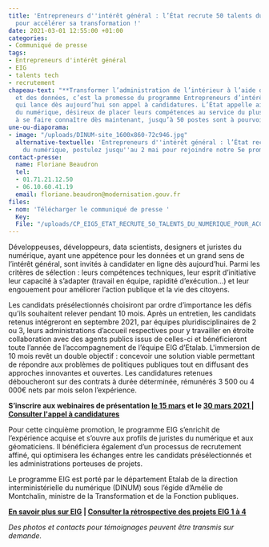```yaml
---
title: 'Entrepreneurs d''intérêt général : l’État recrute 50 talents du numérique
  pour accélérer sa transformation !'
date: 2021-03-01 12:55:00 +01:00
categories:
- Communiqué de presse
tags:
- Entrepreneurs d'intérêt général
- EIG
- talents tech
- recrutement
chapeau-text: "**Transformer l’administration de l’intérieur à l’aide du numérique
  et des données, c’est la promesse du programme Entrepreneurs d’intérêt général (EIG)
  qui lance dès aujourd’hui son appel à candidatures. L’État appelle ainsi les talents
  du numérique, désireux de placer leurs compétences au service du plus grand nombre,
  à se faire connaître dès maintenant, jusqu’à 50 postes sont à pourvoir.** "
une-ou-diaporama:
- image: "/uploads/DINUM-site_1600x860-72c946.jpg"
  alternative-textuelle: 'Entrepreneurs d''intérêt général : l’État recrute ! Talents
    du numérique, postulez jusqu''au 2 mai pour rejoindre notre 5e promotion'
contact-presse:
  name: Floriane Beaudron
  tel:
  - 01.71.21.12.50
  - 06.10.60.41.19
  email: floriane.beaudron@modernisation.gouv.fr
files:
- nom: 'Télécharger le communiqué de presse '
  Key: 
  File: "/uploads/CP_EIG5_ETAT_RECRUTE_50_TALENTS_DU_NUMERIQUE_POUR_ACCLERER_SA_TRANSFORMATION.pdf"
---
```


Développeuses, développeurs, data scientists, designers et juristes du numérique, ayant une appétence pour les données et un grand sens de l’intérêt général, sont invités à candidater en ligne dès aujourd’hui. Parmi les critères de sélection : leurs compétences techniques, leur esprit d’initiative leur capacité à s’adapter (travail en équipe, rapidité d’exécution…) et leur engouement pour améliorer l’action publique et la vie des citoyens.

Les candidats présélectionnés choisiront par ordre d’importance les défis qu’ils souhaitent relever pendant 10 mois. Après un entretien, les candidats retenus intégreront en septembre 2021, par équipes pluridisciplinaires de 2 ou 3, leurs administrations d’accueil respectives pour y travailler en étroite collaboration avec des agents publics issus de celles-ci et bénéficieront toute l’année de l’accompagnement de l’équipe EIG d’Etalab. L'immersion de 10 mois revêt un double objectif : concevoir une solution viable permettant de répondre aux problèmes de politiques publiques tout en diffusant des approches innovantes et ouvertes. Les candidatures retenues déboucheront sur des contrats à durée déterminée, rémunérés 3 500 ou 4 000€ nets par mois selon l’expérience.

**S’inscrire aux webinaires de présentation [le 15 mars](https://app.livestorm.co/dinum-12/aac-eig5-webinaire-info-1) et le [30 mars 2021 ](https://app.livestorm.co/dinum-12/aac-eig5-webinaire-info-2) | [Consulter l'appel à candidatures](https://entrepreneur-interet-general.etalab.gouv.fr/candidature-eig.html)**

Pour cette cinquième promotion, le programme EIG s’enrichit de l’expérience acquise et s’ouvre aux profils de juristes du numérique et aux géomaticiens. Il bénéficiera également d’un processus de recrutement affiné, qui optimisera les échanges entre les candidats présélectionnés et les administrations porteuses de projets.  

Le programme EIG est porté par le département Etalab de la direction interministérielle du numérique (DINUM) sous l’égide d’Amélie de Montchalin, ministre de la Transformation et de la Fonction publiques. 

**[En savoir plus sur EIG](https://entrepreneur-interet-general.etalab.gouv.fr/presentation.html) | [Consulter la rétrospective des projets EIG 1 à 4](https://entrepreneur-interet-general.etalab.gouv.fr/defis.html)**

*Des photos et contacts pour témoignages peuvent être transmis sur demande.*
